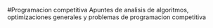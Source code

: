 #Programacion competitiva
Apuntes de analisis de algoritmos, optimizaciones generales y problemas
de programacion competitiva